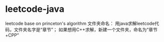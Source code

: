 # leetcode-java
leetcode base on princeton's algorithm
文件夹命名：
用java求解leetcode代码，文件夹名字是“章节”；
如果想用C++求解，新建一个文件夹，命名为“章节+CPP”
